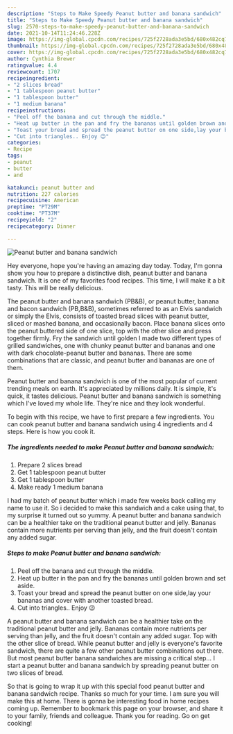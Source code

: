 ```yaml
---
description: "Steps to Make Speedy Peanut butter and banana sandwich"
title: "Steps to Make Speedy Peanut butter and banana sandwich"
slug: 2570-steps-to-make-speedy-peanut-butter-and-banana-sandwich
date: 2021-10-14T11:24:46.228Z
image: https://img-global.cpcdn.com/recipes/725f2728ada3e5bd/680x482cq70/peanut-butter-and-banana-sandwich-recipe-main-photo.jpg
thumbnail: https://img-global.cpcdn.com/recipes/725f2728ada3e5bd/680x482cq70/peanut-butter-and-banana-sandwich-recipe-main-photo.jpg
cover: https://img-global.cpcdn.com/recipes/725f2728ada3e5bd/680x482cq70/peanut-butter-and-banana-sandwich-recipe-main-photo.jpg
author: Cynthia Brewer
ratingvalue: 4.4
reviewcount: 1707
recipeingredient:
- "2 slices bread"
- "1 tablespoon peanut butter"
- "1 tablespoon butter"
- "1 medium banana"
recipeinstructions:
- "Peel off the banana and cut through the middle."
- "Heat up butter in the pan and fry the bananas until golden brown and set aside."
- "Toast your bread and spread the peanut butter on one side,lay your bananas and cover with another toasted bread."
- "Cut into triangles.. Enjoy 😉"
categories:
- Recipe
tags:
- peanut
- butter
- and

katakunci: peanut butter and 
nutrition: 227 calories
recipecuisine: American
preptime: "PT29M"
cooktime: "PT37M"
recipeyield: "2"
recipecategory: Dinner

---
```



![Peanut butter and banana sandwich](https://img-global.cpcdn.com/recipes/725f2728ada3e5bd/680x482cq70/peanut-butter-and-banana-sandwich-recipe-main-photo.jpg)

Hey everyone, hope you're having an amazing day today. Today, I'm gonna show you how to prepare a distinctive dish, peanut butter and banana sandwich. It is one of my favorites food recipes. This time, I will make it a bit tasty. This will be really delicious.

The peanut butter and banana sandwich (PB&amp;B), or peanut butter, banana and bacon sandwich (PB,B&amp;B), sometimes referred to as an Elvis sandwich or simply the Elvis, consists of toasted bread slices with peanut butter, sliced or mashed banana, and occasionally bacon. Place banana slices onto the peanut buttered side of one slice, top with the other slice and press together firmly. Fry the sandwich until golden I made two different types of grilled sandwiches, one with chunky peanut butter and bananas and one with dark chocolate-peanut butter and bananas. There are some combinations that are classic, and peanut butter and bananas are one of them.

Peanut butter and banana sandwich is one of the most popular of current trending meals on earth. It's appreciated by millions daily. It is simple, it's quick, it tastes delicious. Peanut butter and banana sandwich is something which I've loved my whole life. They're nice and they look wonderful.


To begin with this recipe, we have to first prepare a few ingredients. You can cook peanut butter and banana sandwich using 4 ingredients and 4 steps. Here is how you cook it.

<!--inarticleads1-->

##### The ingredients needed to make Peanut butter and banana sandwich:

1. Prepare 2 slices bread
1. Get 1 tablespoon peanut butter
1. Get 1 tablespoon butter
1. Make ready 1 medium banana


I had my batch of peanut butter which i made few weeks back calling my name to use it. So i decided to make this sandwich and a cake using that, to my surprise it turned out so yummy. A peanut butter and banana sandwich can be a healthier take on the traditional peanut butter and jelly. Bananas contain more nutrients per serving than jelly, and the fruit doesn&#39;t contain any added sugar. 

<!--inarticleads2-->

##### Steps to make Peanut butter and banana sandwich:

1. Peel off the banana and cut through the middle.
1. Heat up butter in the pan and fry the bananas until golden brown and set aside.
1. Toast your bread and spread the peanut butter on one side,lay your bananas and cover with another toasted bread.
1. Cut into triangles.. Enjoy 😉


A peanut butter and banana sandwich can be a healthier take on the traditional peanut butter and jelly. Bananas contain more nutrients per serving than jelly, and the fruit doesn&#39;t contain any added sugar. Top with the other slice of bread. While peanut butter and jelly is everyone&#39;s favorite sandwich, there are quite a few other peanut butter combinations out there. But most peanut butter banana sandwiches are missing a critical step… I start a peanut butter and banana sandwich by spreading peanut butter on two slices of bread. 

So that is going to wrap it up with this special food peanut butter and banana sandwich recipe. Thanks so much for your time. I am sure you will make this at home. There is gonna be interesting food in home recipes coming up. Remember to bookmark this page on your browser, and share it to your family, friends and colleague. Thank you for reading. Go on get cooking!
